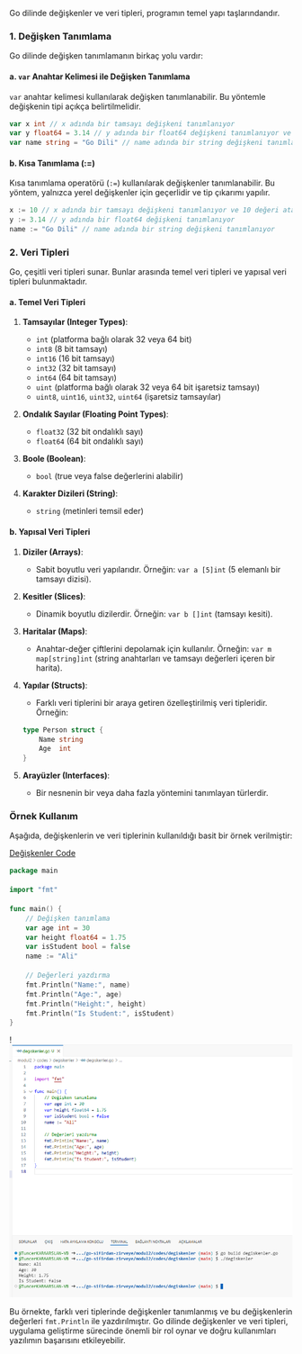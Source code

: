 Go dilinde değişkenler ve veri tipleri, programın temel yapı taşlarındandır. 

### 1. Değişken Tanımlama

Go dilinde değişken tanımlamanın birkaç yolu vardır:

#### a. `var` Anahtar Kelimesi ile Değişken Tanımlama

`var` anahtar kelimesi kullanılarak değişken tanımlanabilir. Bu yöntemle değişkenin tipi açıkça belirtilmelidir.

```go
var x int // x adında bir tamsayı değişkeni tanımlanıyor
var y float64 = 3.14 // y adında bir float64 değişkeni tanımlanıyor ve başlangıç değeri atanıyor
var name string = "Go Dili" // name adında bir string değişkeni tanımlanıyor
```

#### b. Kısa Tanımlama (:=)

Kısa tanımlama operatörü (`:=`) kullanılarak değişkenler tanımlanabilir. Bu yöntem, yalnızca yerel değişkenler için geçerlidir ve tip çıkarımı yapılır.

```go
x := 10 // x adında bir tamsayı değişkeni tanımlanıyor ve 10 değeri atanıyor
y := 3.14 // y adında bir float64 değişkeni tanımlanıyor
name := "Go Dili" // name adında bir string değişkeni tanımlanıyor
```

### 2. Veri Tipleri

Go, çeşitli veri tipleri sunar. Bunlar arasında temel veri tipleri ve yapısal veri tipleri bulunmaktadır.

#### a. Temel Veri Tipleri

1. **Tamsayılar (Integer Types)**:
   - `int` (platforma bağlı olarak 32 veya 64 bit)
   - `int8` (8 bit tamsayı)
   - `int16` (16 bit tamsayı)
   - `int32` (32 bit tamsayı)
   - `int64` (64 bit tamsayı)
   - `uint` (platforma bağlı olarak 32 veya 64 bit işaretsiz tamsayı)
   - `uint8`, `uint16`, `uint32`, `uint64` (işaretsiz tamsayılar)

2. **Ondalık Sayılar (Floating Point Types)**:
   - `float32` (32 bit ondalıklı sayı)
   - `float64` (64 bit ondalıklı sayı)

3. **Boole (Boolean)**:
   - `bool` (true veya false değerlerini alabilir)

4. **Karakter Dizileri (String)**:
   - `string` (metinleri temsil eder)

#### b. Yapısal Veri Tipleri

1. **Diziler (Arrays)**:
   - Sabit boyutlu veri yapılarıdır. Örneğin: `var a [5]int` (5 elemanlı bir tamsayı dizisi).

2. **Kesitler (Slices)**:
   - Dinamik boyutlu dizilerdir. Örneğin: `var b []int` (tamsayı kesiti).

3. **Haritalar (Maps)**:
   - Anahtar-değer çiftlerini depolamak için kullanılır. Örneğin: `var m map[string]int` (string anahtarları ve tamsayı değerleri içeren bir harita).

4. **Yapılar (Structs)**:
   - Farklı veri tiplerini bir araya getiren özelleştirilmiş veri tipleridir. Örneğin:
   ```go
   type Person struct {
       Name string
       Age  int
   }
   ```

5. **Arayüzler (Interfaces)**:
   - Bir nesnenin bir veya daha fazla yöntemini tanımlayan türlerdir.

### Örnek Kullanım

Aşağıda, değişkenlerin ve veri tiplerinin kullanıldığı basit bir örnek verilmiştir:

[Değişkenler Code](codes/degiskenler/degiskenler.go)

```go
package main

import "fmt"

func main() {
    // Değişken tanımlama
    var age int = 30
    var height float64 = 1.75
    var isStudent bool = false
    name := "Ali"

    // Değerleri yazdırma
    fmt.Println("Name:", name)
    fmt.Println("Age:", age)
    fmt.Println("Height:", height)
    fmt.Println("Is Student:", isStudent)
}
```
!![Değişkenler kod ve çıktısı](images/degiskenler.png)

Bu örnekte, farklı veri tiplerinde değişkenler tanımlanmış ve bu değişkenlerin değerleri `fmt.Println` ile yazdırılmıştır. Go dilinde değişkenler ve veri tipleri, uygulama geliştirme sürecinde önemli bir rol oynar ve doğru kullanımları yazılımın başarısını etkileyebilir.